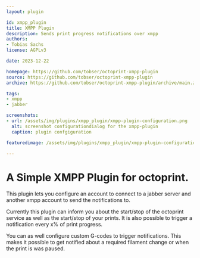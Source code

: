 ```yaml
---
layout: plugin

id: xmpp_plugin
title: XMPP Plugin
description: Sends print progress notifications over xmpp
authors:
- Tobias Sachs
license: AGPLv3

date: 2023-12-22

homepage: https://github.com/tobser/octoprint-xmpp-plugin
source: https://github.com/tobser/octoprint-xmpp-plugin
archive: https://github.com/tobser/octoprint-xmpp-plugin/archive/main.zip

tags:
- xmpp
- jabber

screenshots:
- url: /assets/img/plugins/xmpp_plugin/xmpp-plugin-configuration.png
  alt: screenshot configurationdialog for the xmpp-plugin
  caption: plugin confgiguration

featuredimage: /assets/img/plugins/xmpp_plugin/xmpp-plugin-configuration.png

---
```


# A Simple XMPP Plugin for octoprint.

This plugin lets you configure an account to connect to a jabber server and another xmpp
account to send the notifications to.

Currently this plugin can inform you about the start/stop of the octoprint service as well
as the start/stop of your prints. It is also possible to trigger a notification every x%
of print progress.

You can as well configure custom G-codes to trigger notifications. This makes it possible
to get notified about a required filament change or when the print is was paused.

